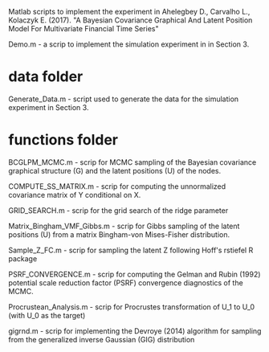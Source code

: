 Matlab scripts to implement the experiment in Ahelegbey D., Carvalho L., Kolaczyk E. (2017). "A Bayesian Covariance Graphical And Latent Position Model For Multivariate Financial Time Series"

Demo.m - a scrip to implement the simulation experiment in in Section 3.

data folder
===========
  Generate_Data.m - script used to generate the data for the simulation experiment in Section 3. 


functions folder
=================

  BCGLPM_MCMC.m - scrip for MCMC sampling of the Bayesian covariance graphical structure (G) and the latent positions (U) of the nodes.

  COMPUTE_SS_MATRIX.m - scrip for computing the unnormalized covariance matrix of Y conditional on X.

  GRID_SEARCH.m - scrip for the grid search of the ridge parameter

  Matrix_Bingham_VMF_Gibbs.m - scrip for Gibbs sampling of the latent positions (U) from a matrix Bingham-von Mises-Fisher distribution.

  Sample_Z_FC.m - scrip for sampling the latent Z following Hoff's rstiefel R package

  PSRF_CONVERGENCE.m - scrip for computing the Gelman and Rubin (1992) potential scale reduction factor (PSRF) convergence diagnostics of the MCMC.

  Procrustean_Analysis.m - scrip for Procrustes transformation of U_1 to U_0 (with U_0 as the target)

  gigrnd.m - scrip for implementing the Devroye (2014) algorithm for sampling from the generalized inverse Gaussian (GIG) distribution
